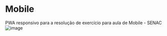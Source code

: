 # Mobile
PWA responsivo para a resolução de exercício para aula de Mobile - SENAC 
![image](https://user-images.githubusercontent.com/63742698/227520016-11e2f45e-5b58-41ec-9607-434cf0de25f9.png)
